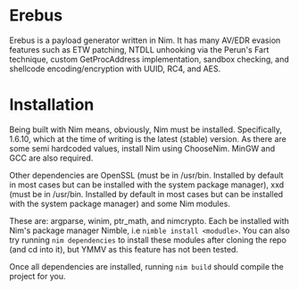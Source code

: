 # Erebus
Erebus is a payload generator written in Nim. It has many AV/EDR evasion features such as ETW patching, NTDLL unhooking via the Perun's Fart technique, custom GetProcAddress implementation, sandbox checking, and shellcode encoding/encryption with UUID, RC4, and AES. 

# Installation
Being built with Nim means, obviously, Nim must be installed. Specifically, 1.6.10, which at the time of writing is the latest (stable) version. As there are some semi hardcoded values, install Nim using ChooseNim. MinGW and GCC are also required.

Other dependencies are OpenSSL (must be in /usr/bin. Installed by default in most cases but can be installed with the system package manager), xxd (must be in /usr/bin. Installed by default in most cases but can be installed with the system package manager) and some Nim modules. 

These are: argparse, winim, ptr_math, and nimcrypto. Each be installed with Nim's package manager Nimble, i.e `nimble install <modudle>`. You can also try running `nim dependencies` to install these modules after cloning the repo (and cd into it), but YMMV as this feature has not been tested.

Once all dependencies are installed, running `nim build` should compile the project for you. 
